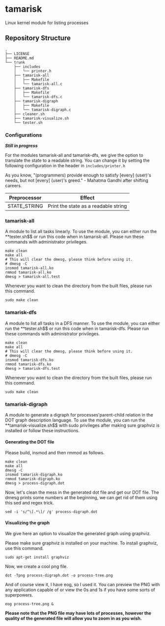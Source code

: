 # tamarisk
Linux kernel module for listing processes
## Repository Structure
```
.
├── LICENSE
├── README.md
└── trunk
    ├── includes
    │   └── printer.h
    ├── tamarisk-all
    │   ├── Makefile
    │   └── tamarisk-all.c
    ├── tamarisk-dfs
    │   ├── Makefile
    │   └── tamarisk-dfs.c
    ├── tamarisk-digraph
    │   ├── Makefile
    │   └── tamarisk-digraph.c
    ├── cleaner.sh
    ├── tamarisk-visualize.sh
    └── tester.sh
```
### Configurations

***Still in progress***

For the modules tamarisk-all and tamarisk-dfs, we give the option to translate the state to a readable string. You can change it by setting the following configuration in the header in ``includes/printer.h``

As you know, "(programmers) provide enough to satisfy [every] (user)'s needs, but not [every] (user)'s greed." - Mahatma Gandhi after shifting careers.

Preprocessor | Effect
------------ | -------------
STATE_STRING | Print the state as a readable string

### tamarisk-all
A module to list all tasks linearly. To use the module, you can either run the **tester.sh$$ or run this code when in tamarisk-all. Please run these commands with administrator privileges.
```
make clean
make all
# This will clear the dmesg, please think before using it.
# dmesg -C
insmod tamarisk-all.ko
rmmod tamarisk-all.ko
dmesg > tamarisk-all.test
```
Whenever you want to clean the directory from the built files, please run this command.
```
sudo make clean
```
### tamarisk-dfs
A module to list all tasks in a DFS manner. To use the module, you can either run the **tester.sh$$ or run this code when in tamarisk-dfs. Please run these commands with administrator privileges.
```
make clean
make all
# This will clear the dmesg, please think before using it.
# dmesg -C
insmod tamarisk-dfs.ko
rmmod tamarisk-dfs.ko
dmesg > tamarisk-dfs.test
```
Whenever you want to clean the directory from the built files, please run this command.
```
sudo make clean
```
### tamarisk-digraph
A module to generate a digraph for processes'parent-child relation in the DOT graph description language. To use the module, you can run the **tamarisk-visualize.sh$$ with sudo privileges after making sure graphviz is installed or follow these instructions.
#### Generating the DOT file
Please build, insmod and then rmmod as follows.
```
make clean
make all
dmesg -C
insmod tamarisk-digraph.ko
rmmod tamarisk-digraph.ko
dmesg > process-digraph.dot
```
Now, let's clean the mess in the generated dot file and get our DOT file. The dmesg prints some numbers at the beginning, we can get rid of them using this sed and regex trick.
```
sed -i 's/^\[.*\]/ /g' process-digraph.dot
```
#### Visualizing the graph
We give here an option to visualize the generated graph using graphviz.

Please make sure graphviz is installed on your machine. To install graphviz, use this command.
```
sudo apt-get install graphviz
```
Now, we create a cool png file.
```
dot -Tpng process-digraph.dot -o process-tree.png
```
And of course view it, I have eog, so I used it. You can preview the PNG with any application capable of or view the 0s and 1s if you have some sorts of superpowers.
```
eog process-tree.png &
```
**Please note that the PNG file may have lots of processes, however the quality of the generated file will allow you to zoom in as you wish.**
